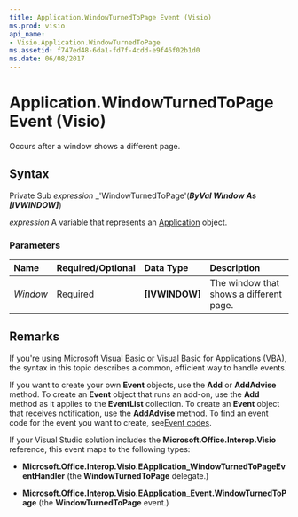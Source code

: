 ```yaml
---
title: Application.WindowTurnedToPage Event (Visio)
ms.prod: visio
api_name:
- Visio.Application.WindowTurnedToPage
ms.assetid: f747ed48-6da1-fd7f-4cdd-e9f46f02b1d0
ms.date: 06/08/2017
---
```



# Application.WindowTurnedToPage Event (Visio)

Occurs after a window shows a different page.


## Syntax

Private Sub  _expression_ _'WindowTurnedToPage'(**_ByVal Window As [IVWINDOW]_**)

 _expression_ A variable that represents an [Application](./Visio.Application.md) object.


### Parameters



|**Name**|**Required/Optional**|**Data Type**|**Description**|
|:-----|:-----|:-----|:-----|
| _Window_|Required| **[IVWINDOW]**|The window that shows a different page.|

## Remarks

If you're using Microsoft Visual Basic or Visual Basic for Applications (VBA), the syntax in this topic describes a common, efficient way to handle events.

If you want to create your own  **Event** objects, use the **Add** or **AddAdvise** method. To create an **Event** object that runs an add-on, use the **Add** method as it applies to the **EventList** collection. To create an **Event** object that receives notification, use the **AddAdvise** method. To find an event code for the event you want to create, see[Event codes](../visio/Concepts/event-codesvisio.md).

If your Visual Studio solution includes the  **Microsoft.Office.Interop.Visio** reference, this event maps to the following types:


-  **Microsoft.Office.Interop.Visio.EApplication_WindowTurnedToPageEventHandler** (the **WindowTurnedToPage** delegate.)
    
-  **Microsoft.Office.Interop.Visio.EApplication_Event.WindowTurnedToPage** (the **WindowTurnedToPage** event.)
    

